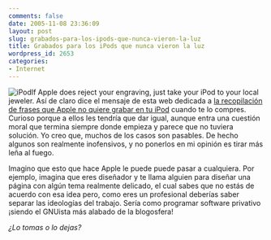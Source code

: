 ```yaml
---
comments: false
date: 2005-11-08 23:36:09
layout: post
slug: grabados-para-los-ipods-que-nunca-vieron-la-luz
title: Grabados para los iPods que nunca vieron la luz
wordpress_id: 2653
categories:
- Internet
---
```


![iPod](/images/apple/ipod-ico.png)If Apple does reject your engraving, just take your iPod to your local jeweler. Así de claro dice el mensaje de esta web dedicada a [la recopilación de frases que Apple no quiere grabar en tu iPod](http://www.methodshop.com/mp3/articles/rejectedengraving/) cuando te lo compres. Curioso porque a ellos les tendría que dar igual, aunque entra una cuestión moral que termina siempre donde empieza y parece que no tuviera solución. Yo creo que, muchos de los casos son pasables. De hecho algunos son realmente inofensivos, y no ponerlos en mi opinión es tirar más leña al fuego.





Imagino que esto que hace Apple le puede puede pasar a cualquiera. Por ejemplo, imagina que eres diseñador y te llama alguien para diseñar una página con algún tema realmente delicado, el cual sabes que no estás de acuerdo con esa idea pero, como eres un profesional deberías saber separar las ideologías del trabajo. Sería como programar software privativo ¡siendo el GNUista más alabado de la blogosfera!





_¿Lo tomas o lo dejas?_
